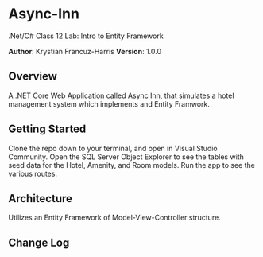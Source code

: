 # Async-Inn
.Net/C# Class 12 Lab: Intro to Entity Framework

**Author**: Krystian Francuz-Harris
**Version**: 1.0.0

## Overview
A .NET Core Web Application called Async Inn, that simulates a hotel management system which implements and Entity Framwork.

## Getting Started
Clone the repo down to your terminal, and open in Visual Studio Community. Open the SQL Server Object Explorer to see the tables with seed data for the Hotel, Amenity, and Room models. Run the app to see the various routes. 

## Architecture
Utilizes an Entity Framework of Model-View-Controller structure.

## Change Log
